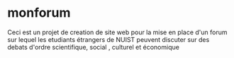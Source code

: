 # monforum
Ceci est un projet de creation de site web pour la mise en place d'un forum sur lequel les etudiants étrangers de NUIST peuvent discuter sur des debats d'ordre scientifique, social , culturel et économique
